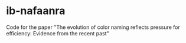 # ib-nafaanra
Code for the paper "The evolution of color naming reflects pressure for efficiency: Evidence from the recent past"
